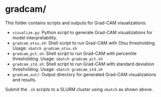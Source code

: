 # gradcam/

This folder contains scripts and outputs for Grad-CAM visualizations:

- `visualize.py`: Python script to generate Grad-CAM visualizations for model interpretability.
- `gradcam_otsu.sh`: Shell script to run Grad-CAM with Otsu thresholding. Usage: `sbatch gradcam_otsu.sh`
- `gradcam_pct.sh`: Shell script to run Grad-CAM with percentile thresholding. Usage: `sbatch gradcam_pct.sh`
- `gradcam_std.sh`: Shell script to run Grad-CAM with standard deviation thresholding. Usage: `sbatch gradcam_std.sh`
- `gradcam_out/`: Output directory for generated Grad-CAM visualizations and results.

Submit the `.sh` scripts to a SLURM cluster using `sbatch` as shown above.

